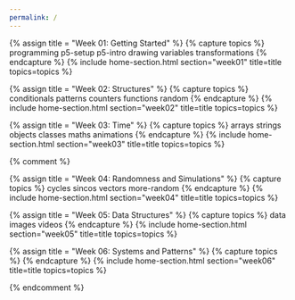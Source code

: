 ```yaml
---
permalink: /
---
```

{% assign title = "Week 01: Getting Started" %}
{% capture topics %}
  programming
  p5-setup
  p5-intro
  drawing
  variables
  transformations
{% endcapture %}
{% include home-section.html section="week01" title=title topics=topics %}

{% assign title = "Week 02: Structures" %}
{% capture topics %}
  conditionals
  patterns
  counters
  functions
  random
{% endcapture %}
{% include home-section.html section="week02" title=title topics=topics %}

{% assign title = "Week 03: Time" %}
{% capture topics %}
  arrays
  strings
  objects
  classes
  maths
  animations
{% endcapture %}
{% include home-section.html section="week03" title=title topics=topics %}

{% comment %}

{% assign title = "Week 04: Randomness and Simulations" %}
{% capture topics %}
  cycles
  sincos
  vectors
  more-random
{% endcapture %}
{% include home-section.html section="week04" title=title topics=topics %}

{% assign title = "Week 05: Data Structures" %}
{% capture topics %}
  data
  images
  videos
{% endcapture %}
{% include home-section.html section="week05" title=title topics=topics %}

{% assign title = "Week 06: Systems and Patterns" %}
{% capture topics %}
{% endcapture %}
{% include home-section.html section="week06" title=title topics=topics %}

{% endcomment %}
